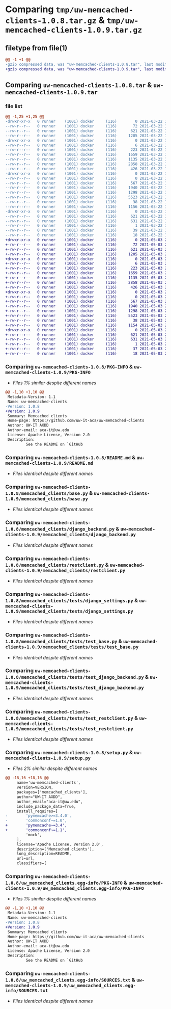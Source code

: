 # Comparing `tmp/uw-memcached-clients-1.0.8.tar.gz` & `tmp/uw-memcached-clients-1.0.9.tar.gz`

## filetype from file(1)

```diff
@@ -1 +1 @@
-gzip compressed data, was "uw-memcached-clients-1.0.8.tar", last modified: Mon Mar 22 19:01:17 2021, max compression
+gzip compressed data, was "uw-memcached-clients-1.0.9.tar", last modified: Mon May  3 23:34:17 2021, max compression
```

## Comparing `uw-memcached-clients-1.0.8.tar` & `uw-memcached-clients-1.0.9.tar`

### file list

```diff
@@ -1,25 +1,25 @@
-drwxr-xr-x   0 runner    (1001) docker     (116)        0 2021-03-22 19:01:17.185544 uw-memcached-clients-1.0.8/
--rw-r--r--   0 runner    (1001) docker     (116)       72 2021-03-22 19:00:57.000000 uw-memcached-clients-1.0.8/MANIFEST.in
--rw-r--r--   0 runner    (1001) docker     (116)      621 2021-03-22 19:01:17.185544 uw-memcached-clients-1.0.8/PKG-INFO
--rw-r--r--   0 runner    (1001) docker     (116)     1205 2021-03-22 19:00:57.000000 uw-memcached-clients-1.0.8/README.md
-drwxr-xr-x   0 runner    (1001) docker     (116)        0 2021-03-22 19:01:17.181544 uw-memcached-clients-1.0.8/memcached_clients/
--rw-r--r--   0 runner    (1001) docker     (116)        6 2021-03-22 19:01:13.000000 uw-memcached-clients-1.0.8/memcached_clients/VERSION
--rw-r--r--   0 runner    (1001) docker     (116)      223 2021-03-22 19:00:57.000000 uw-memcached-clients-1.0.8/memcached_clients/__init__.py
--rw-r--r--   0 runner    (1001) docker     (116)     1659 2021-03-22 19:00:57.000000 uw-memcached-clients-1.0.8/memcached_clients/base.py
--rw-r--r--   0 runner    (1001) docker     (116)     1135 2021-03-22 19:00:57.000000 uw-memcached-clients-1.0.8/memcached_clients/django_backend.py
--rw-r--r--   0 runner    (1001) docker     (116)     2858 2021-03-22 19:00:57.000000 uw-memcached-clients-1.0.8/memcached_clients/restclient.py
--rw-r--r--   0 runner    (1001) docker     (116)      426 2021-03-22 19:00:57.000000 uw-memcached-clients-1.0.8/memcached_clients/test.py
-drwxr-xr-x   0 runner    (1001) docker     (116)        0 2021-03-22 19:01:17.185544 uw-memcached-clients-1.0.8/memcached_clients/tests/
--rw-r--r--   0 runner    (1001) docker     (116)        0 2021-03-22 19:00:57.000000 uw-memcached-clients-1.0.8/memcached_clients/tests/__init__.py
--rw-r--r--   0 runner    (1001) docker     (116)      567 2021-03-22 19:00:57.000000 uw-memcached-clients-1.0.8/memcached_clients/tests/django_settings.py
--rw-r--r--   0 runner    (1001) docker     (116)     1940 2021-03-22 19:00:57.000000 uw-memcached-clients-1.0.8/memcached_clients/tests/test_base.py
--rw-r--r--   0 runner    (1001) docker     (116)     1298 2021-03-22 19:00:57.000000 uw-memcached-clients-1.0.8/memcached_clients/tests/test_django_backend.py
--rw-r--r--   0 runner    (1001) docker     (116)     5523 2021-03-22 19:00:57.000000 uw-memcached-clients-1.0.8/memcached_clients/tests/test_restclient.py
--rw-r--r--   0 runner    (1001) docker     (116)       38 2021-03-22 19:01:17.185544 uw-memcached-clients-1.0.8/setup.cfg
--rw-r--r--   0 runner    (1001) docker     (116)     1156 2021-03-22 19:00:57.000000 uw-memcached-clients-1.0.8/setup.py
-drwxr-xr-x   0 runner    (1001) docker     (116)        0 2021-03-22 19:01:17.185544 uw-memcached-clients-1.0.8/uw_memcached_clients.egg-info/
--rw-r--r--   0 runner    (1001) docker     (116)      621 2021-03-22 19:01:15.000000 uw-memcached-clients-1.0.8/uw_memcached_clients.egg-info/PKG-INFO
--rw-r--r--   0 runner    (1001) docker     (116)      631 2021-03-22 19:01:17.000000 uw-memcached-clients-1.0.8/uw_memcached_clients.egg-info/SOURCES.txt
--rw-r--r--   0 runner    (1001) docker     (116)        1 2021-03-22 19:01:15.000000 uw-memcached-clients-1.0.8/uw_memcached_clients.egg-info/dependency_links.txt
--rw-r--r--   0 runner    (1001) docker     (116)       39 2021-03-22 19:01:15.000000 uw-memcached-clients-1.0.8/uw_memcached_clients.egg-info/requires.txt
--rw-r--r--   0 runner    (1001) docker     (116)       18 2021-03-22 19:01:15.000000 uw-memcached-clients-1.0.8/uw_memcached_clients.egg-info/top_level.txt
+drwxr-xr-x   0 runner    (1001) docker     (116)        0 2021-05-03 23:34:17.946769 uw-memcached-clients-1.0.9/
+-rw-r--r--   0 runner    (1001) docker     (116)       72 2021-05-03 23:34:10.000000 uw-memcached-clients-1.0.9/MANIFEST.in
+-rw-r--r--   0 runner    (1001) docker     (116)      621 2021-05-03 23:34:17.942769 uw-memcached-clients-1.0.9/PKG-INFO
+-rw-r--r--   0 runner    (1001) docker     (116)     1205 2021-05-03 23:34:10.000000 uw-memcached-clients-1.0.9/README.md
+drwxr-xr-x   0 runner    (1001) docker     (116)        0 2021-05-03 23:34:17.938769 uw-memcached-clients-1.0.9/memcached_clients/
+-rw-r--r--   0 runner    (1001) docker     (116)        6 2021-05-03 23:34:17.000000 uw-memcached-clients-1.0.9/memcached_clients/VERSION
+-rw-r--r--   0 runner    (1001) docker     (116)      223 2021-05-03 23:34:10.000000 uw-memcached-clients-1.0.9/memcached_clients/__init__.py
+-rw-r--r--   0 runner    (1001) docker     (116)     1659 2021-05-03 23:34:10.000000 uw-memcached-clients-1.0.9/memcached_clients/base.py
+-rw-r--r--   0 runner    (1001) docker     (116)     1135 2021-05-03 23:34:10.000000 uw-memcached-clients-1.0.9/memcached_clients/django_backend.py
+-rw-r--r--   0 runner    (1001) docker     (116)     2858 2021-05-03 23:34:10.000000 uw-memcached-clients-1.0.9/memcached_clients/restclient.py
+-rw-r--r--   0 runner    (1001) docker     (116)      426 2021-05-03 23:34:10.000000 uw-memcached-clients-1.0.9/memcached_clients/test.py
+drwxr-xr-x   0 runner    (1001) docker     (116)        0 2021-05-03 23:34:17.942769 uw-memcached-clients-1.0.9/memcached_clients/tests/
+-rw-r--r--   0 runner    (1001) docker     (116)        0 2021-05-03 23:34:10.000000 uw-memcached-clients-1.0.9/memcached_clients/tests/__init__.py
+-rw-r--r--   0 runner    (1001) docker     (116)      567 2021-05-03 23:34:10.000000 uw-memcached-clients-1.0.9/memcached_clients/tests/django_settings.py
+-rw-r--r--   0 runner    (1001) docker     (116)     1940 2021-05-03 23:34:10.000000 uw-memcached-clients-1.0.9/memcached_clients/tests/test_base.py
+-rw-r--r--   0 runner    (1001) docker     (116)     1298 2021-05-03 23:34:10.000000 uw-memcached-clients-1.0.9/memcached_clients/tests/test_django_backend.py
+-rw-r--r--   0 runner    (1001) docker     (116)     5523 2021-05-03 23:34:10.000000 uw-memcached-clients-1.0.9/memcached_clients/tests/test_restclient.py
+-rw-r--r--   0 runner    (1001) docker     (116)       38 2021-05-03 23:34:17.946769 uw-memcached-clients-1.0.9/setup.cfg
+-rw-r--r--   0 runner    (1001) docker     (116)     1154 2021-05-03 23:34:10.000000 uw-memcached-clients-1.0.9/setup.py
+drwxr-xr-x   0 runner    (1001) docker     (116)        0 2021-05-03 23:34:17.942769 uw-memcached-clients-1.0.9/uw_memcached_clients.egg-info/
+-rw-r--r--   0 runner    (1001) docker     (116)      621 2021-05-03 23:34:17.000000 uw-memcached-clients-1.0.9/uw_memcached_clients.egg-info/PKG-INFO
+-rw-r--r--   0 runner    (1001) docker     (116)      631 2021-05-03 23:34:17.000000 uw-memcached-clients-1.0.9/uw_memcached_clients.egg-info/SOURCES.txt
+-rw-r--r--   0 runner    (1001) docker     (116)        1 2021-05-03 23:34:17.000000 uw-memcached-clients-1.0.9/uw_memcached_clients.egg-info/dependency_links.txt
+-rw-r--r--   0 runner    (1001) docker     (116)       37 2021-05-03 23:34:17.000000 uw-memcached-clients-1.0.9/uw_memcached_clients.egg-info/requires.txt
+-rw-r--r--   0 runner    (1001) docker     (116)       18 2021-05-03 23:34:17.000000 uw-memcached-clients-1.0.9/uw_memcached_clients.egg-info/top_level.txt
```

### Comparing `uw-memcached-clients-1.0.8/PKG-INFO` & `uw-memcached-clients-1.0.9/PKG-INFO`

 * *Files 1% similar despite different names*

```diff
@@ -1,10 +1,10 @@
 Metadata-Version: 1.1
 Name: uw-memcached-clients
-Version: 1.0.8
+Version: 1.0.9
 Summary: Memcached clients
 Home-page: https://github.com/uw-it-aca/uw-memcached-clients
 Author: UW-IT AXDD
 Author-email: aca-it@uw.edu
 License: Apache License, Version 2.0
 Description: 
         See the README on `GitHub
```

### Comparing `uw-memcached-clients-1.0.8/README.md` & `uw-memcached-clients-1.0.9/README.md`

 * *Files identical despite different names*

### Comparing `uw-memcached-clients-1.0.8/memcached_clients/base.py` & `uw-memcached-clients-1.0.9/memcached_clients/base.py`

 * *Files identical despite different names*

### Comparing `uw-memcached-clients-1.0.8/memcached_clients/django_backend.py` & `uw-memcached-clients-1.0.9/memcached_clients/django_backend.py`

 * *Files identical despite different names*

### Comparing `uw-memcached-clients-1.0.8/memcached_clients/restclient.py` & `uw-memcached-clients-1.0.9/memcached_clients/restclient.py`

 * *Files identical despite different names*

### Comparing `uw-memcached-clients-1.0.8/memcached_clients/tests/django_settings.py` & `uw-memcached-clients-1.0.9/memcached_clients/tests/django_settings.py`

 * *Files identical despite different names*

### Comparing `uw-memcached-clients-1.0.8/memcached_clients/tests/test_base.py` & `uw-memcached-clients-1.0.9/memcached_clients/tests/test_base.py`

 * *Files identical despite different names*

### Comparing `uw-memcached-clients-1.0.8/memcached_clients/tests/test_django_backend.py` & `uw-memcached-clients-1.0.9/memcached_clients/tests/test_django_backend.py`

 * *Files identical despite different names*

### Comparing `uw-memcached-clients-1.0.8/memcached_clients/tests/test_restclient.py` & `uw-memcached-clients-1.0.9/memcached_clients/tests/test_restclient.py`

 * *Files identical despite different names*

### Comparing `uw-memcached-clients-1.0.8/setup.py` & `uw-memcached-clients-1.0.9/setup.py`

 * *Files 2% similar despite different names*

```diff
@@ -18,16 +18,16 @@
     name='uw-memcached-clients',
     version=VERSION,
     packages=['memcached_clients'],
     author="UW-IT AXDD",
     author_email="aca-it@uw.edu",
     include_package_data=True,
     install_requires=[
-        'pymemcache>=3.4.0',
-        'commonconf~=1.0',
+        'pymemcache~=3.4',
+        'commonconf~=1.1',
         'mock',
     ],
     license='Apache License, Version 2.0',
     description=('Memcached clients'),
     long_description=README,
     url=url,
     classifiers=[
```

### Comparing `uw-memcached-clients-1.0.8/uw_memcached_clients.egg-info/PKG-INFO` & `uw-memcached-clients-1.0.9/uw_memcached_clients.egg-info/PKG-INFO`

 * *Files 1% similar despite different names*

```diff
@@ -1,10 +1,10 @@
 Metadata-Version: 1.1
 Name: uw-memcached-clients
-Version: 1.0.8
+Version: 1.0.9
 Summary: Memcached clients
 Home-page: https://github.com/uw-it-aca/uw-memcached-clients
 Author: UW-IT AXDD
 Author-email: aca-it@uw.edu
 License: Apache License, Version 2.0
 Description: 
         See the README on `GitHub
```

### Comparing `uw-memcached-clients-1.0.8/uw_memcached_clients.egg-info/SOURCES.txt` & `uw-memcached-clients-1.0.9/uw_memcached_clients.egg-info/SOURCES.txt`

 * *Files identical despite different names*

